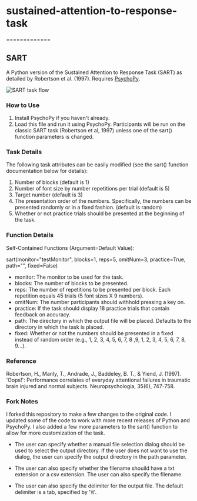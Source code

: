 # sustained-attention-to-response-task

=============

## SART

A Python version of the Sustained Attention to Response Task (SART) as detailed by Robertson et al. (1997). Requires [PsychoPy](http://www.psychopy.org/).

![SART task flow](/python-sustained-attention-to-response-task-sart.png?raw=true "SART Task Flow")

### How to Use

1. Install PsychoPy if you haven't already.
2. Load this file and run it using PsychoPy. Participants will be run on the 
   classic SART task (Robertson et al, 1997) unless one of the sart()
   function parameters is changed.

### Task Details

The following task attributes can be easily modified (see the sart()
function documentation below for details):

1) Number of blocks (default is 1)
2) Number of font size by number repetitions per trial (default is 5)
3) Target number (default is 3)
4) The presentation order of the numbers. Specifically, the
   numbers can be presented randomly or in a fixed fashion. (default is random)
5) Whether or not practice trials should be presented at the beginning of the 
   task.

### Function Details

Self-Contained Functions (Argument=Default Value):

sart(monitor="testMonitor", blocks=1, reps=5, omitNum=3, practice=True, 
     path="", fixed=False)

* monitor: The monitor to be used for the task.
* blocks: The number of blocks to be presented.
* reps: The number of repetitions to be presented per block.  Each
             repetition equals 45 trials (5 font sizes X 9 numbers).
* omitNum: The number participants should withhold pressing a key on.
* practice: If the task should display 18 practice trials that contain 
             feedback on accuracy.
* path: The directory in which the output file will be placed. Defaults
             to the directory in which the task is placed.
* fixed: Whether or not the numbers should be presented in a fixed
             instead of random order (e.g., 1, 2, 3, 4, 5, 6, 7, 8 ,9,
             1, 2, 3, 4, 5, 6, 7, 8, 9...).

### Reference

Robertson, H., Manly, T., Andrade, J.,  Baddeley, B. T., & Yiend, J. (1997).
'Oops!': Performance correlates of everyday attentional failures in traumatic brain injured and normal subjects. Neuropsychologia, 35(6), 747-758.

### Fork Notes

I forked this repository to make a few changes to the original code. I updated some of the code to work with more recent releases of Python and PsychoPy. I also added a few more parameters to the sart() function to allow for more customization of the task.

* The user can specify whether a manual file selection dialog should be used to select the output directory. If the user does not want to use the dialog, the user can specify the output directory in the path parameter.

* The user can also specify whether the filename shouild have a txt extension or a csv extension. The user can also specify the filename.

* The user can also specify the delimiter for the output file. The default delimiter is a tab, specified by '\t'.
  